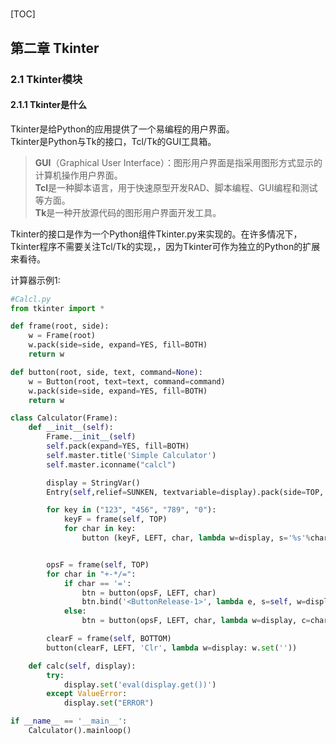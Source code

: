 #

[TOC]

## 第二章 Tkinter

### 2.1 Tkinter模块

#### 2.1.1 Tkinter是什么

Tkinter是给Python的应用提供了一个易编程的用户界面。\
Tkinter是Python与Tk的接口，Tcl/Tk的GUI工具箱。

> **GUI**（Graphical User Interface）：图形用户界面是指采用图形方式显示的计算机操作用户界面。\
**Tcl**是一种脚本语言，用于快速原型开发RAD、脚本编程、GUI编程和测试等方面。\
**Tk**是一种开放源代码的图形用户界面开发工具。

Tkinter的接口是作为一个Python组件Tkinter.py来实现的。在许多情况下，Tkinter程序不需要关注Tcl/Tk的实现，，因为Tkinter可作为独立的Python的扩展来看待。

计算器示例1:

```python
#Calcl.py 
from tkinter import *

def frame(root, side):
    w = Frame(root)
    w.pack(side=side, expand=YES, fill=BOTH)
    return w

def button(root, side, text, command=None):
    w = Button(root, text=text, command=command)
    w.pack(side=side, expand=YES, fill=BOTH)
    return w

class Calculator(Frame):
    def __init__(self):
        Frame.__init__(self)
        self.pack(expand=YES, fill=BOTH)
        self.master.title('Simple Calculator')
        self.master.iconname("calcl")

        display = StringVar()
        Entry(self,relief=SUNKEN, textvariable=display).pack(side=TOP, expand=YES, fill=BOTH)

        for key in ("123", "456", "789", "0"):
            keyF = frame(self, TOP)
            for char in key:
                button (keyF, LEFT, char, lambda w=display, s='%s'%char: w.set(w.get()+s))


        opsF = frame(self, TOP)
        for char in "+-*/=":
            if char == '=':
                btn = button(opsF, LEFT, char)
                btn.bind('<ButtonRelease-1>', lambda e, s=self, w=display: s.calc(w), '+')
            else:
                btn = button(opsF, LEFT, char, lambda w=display, c=char: w.set(w.get()+''+c+''))

        clearF = frame(self, BOTTOM)
        button(clearF, LEFT, 'Clr', lambda w=display: w.set(''))

    def calc(self, display):
        try:
            display.set('eval(display.get())')
        except ValueError:
            display.set("ERROR")

if __name__ == '__main__':
    Calculator().mainloop()
```
